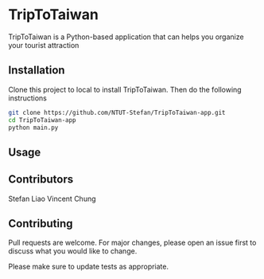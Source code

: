 # TripToTaiwan

TripToTaiwan is a Python-based application that can helps you organize your tourist attraction

## Installation

Clone this project to local to install TripToTaiwan.
Then do the following instructions

```bash
git clone https://github.com/NTUT-Stefan/TripToTaiwan-app.git
cd TripToTaiwan-app
python main.py
```

## Usage

## Contributors

Stefan Liao
Vincent Chung

## Contributing
Pull requests are welcome. For major changes, please open an issue first to discuss what you would like to change.

Please make sure to update tests as appropriate.